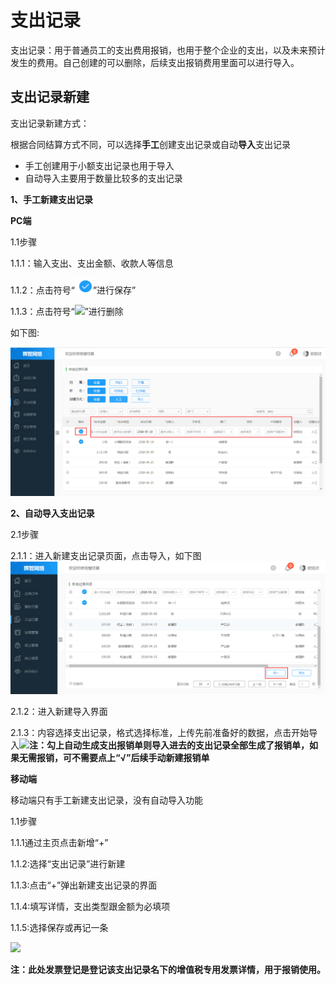 # 支出记录

支出记录：用于普通员工的支出费用报销，也用于整个企业的支出，以及未来预计发生的费用。自己创建的可以删除，后续支出报销费用里面可以进行导入。

## 支出记录新建

支出记录新建方式：

根据合同结算方式不同，可以选择**手工**创建支出记录或自动**导入**支出记录

* 手工创建用于小额支出记录也用于导入
* 自动导入主要用于数量比较多的支出记录

**1、手工新建支出记录**

**PC端**

1.1步骤

1.1.1：输入支出、支出金额、收款人等信息

1.1.2：点击符号“![](/assets/图片1.png)”进行保存”

1.1.3：点击符号“![](/assets/符号.png)”进行删除

如下图:

![](/assets/去.png)

**2、自动导入支出记录**

2.1步骤

2.1.1：进入新建支出记录页面，点击导入，如下图![](/assets/导入.png)

2.1.2：进入新建导入界面

2.1.3：内容选择支出记录，格式选择标准，上传先前准备好的数据，点击开始导入![](/assets/到.png)**注：勾上自动生成支出报销单则导入进去的支出记录全部生成了报销单，如果无需报销，可不需要点上“√”后续手动新建报销单**

**移动端**

移动端只有手工新建支出记录，没有自动导入功能

1.1步骤

1.1.1通过主页点击新增“+”

1.1.2:选择“支出记录”进行新建

1.1.3:点击“+”弹出新建支出记录的界面

1.1.4:填写详情，支出类型跟金额为必填项

1.1.5:选择保存或再记一条

![](/assets/哇.png)

**注：此处发票登记是登记该支出记录名下的增值税专用发票详情，用于报销使用。**

